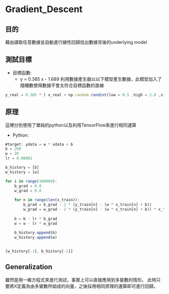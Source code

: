 # Gradient_Descent

## 目的
藉由讀取任意數據並自動進行線性回歸找出數據背後的underlying model

## 測試目標
* 目標函數:
  * y = 0.385 x - 1.689
利用數據產生器以以下模型產生數據，此模型加入了隨機數使得數據不會太符合目標函數的直線
~~~js
y_real = 0.385 * ( x_real + np.random.randint(low = 0.5 ,high = 2.0 ,size = 100)) - 1.689 + 0.005 * np.random.randint(low = 0.5 ,high = 2.0 ,size = 100)
~~~

## 原理
這裡分別使用了單純的python以及利用TensorFlow來進行相同運算

* Python:
~~~js
#target: ydata = w * xdata + b
b = 200
w = 20
lr = 0.00001

b_history = [b]
w_history = [w]

for i in range(100000):
    b_grad = 0.0
    w_grad = 0.0
    
    for n in range(len(x_train)):
        b_grad = b_grad - 2 * (y_train[n] - (w * x_train[n] + b))
        w_grad = w_grad - 2 * (y_train[n] - (w * x_train[n] + b)) * x_train[n]
        
    b = b - lr * b_grad
    w = w - lr * w_grad
    
    b_history.append(b)
    w_history.append(w)

    
[w_history[-1], b_history[-1]]
~~~



## Generalization
雖然是用一維方程式來進行測試，事實上可以直接應用到多變數的情形。
此時只要將X定義為由多變數所組成的向量，之後採用相同原理的運算即可進行回歸。



